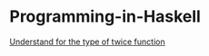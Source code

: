 # Programming-in-Haskell

[Understand for the type of twice function](https://stackoverflow.com/questions/54256998/what-is-the-type-of-this-function-definition-twice-f-x-f-f-x)